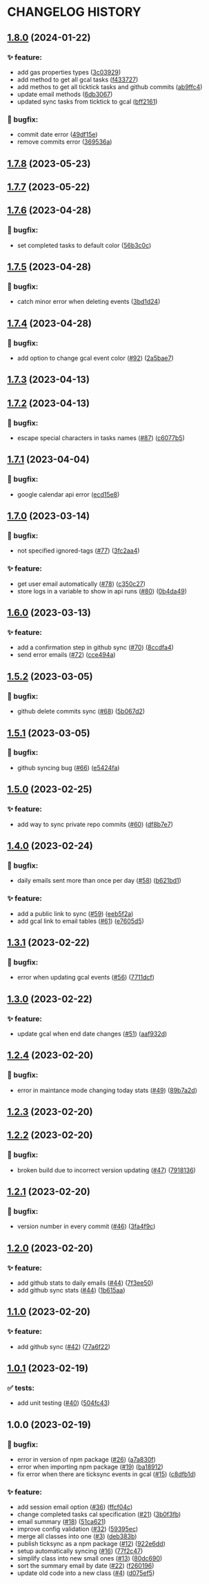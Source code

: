 # CHANGELOG HISTORY

## [1.8.0](https://github.com/lucasvtiradentes/gcal-sync/compare/v1.7.8...v1.8.0) (2024-01-22)


### ✨ feature:

* add gas properties types ([3c03929](https://github.com/lucasvtiradentes/gcal-sync/commit/3c03929221f9d6652a50137e63191d43fcfb71cc))
* add method to get all gcal tasks ([f433727](https://github.com/lucasvtiradentes/gcal-sync/commit/f43372736b1341de6bb8e96973989d8739bdb9de))
* add methos to get all ticktick tasks and github commits ([ab9ffc4](https://github.com/lucasvtiradentes/gcal-sync/commit/ab9ffc406260384cefddb80a181fb10b236fd10e))
* update email methods ([6db3067](https://github.com/lucasvtiradentes/gcal-sync/commit/6db3067e0be12a8b00f37b9f831573221a766f56))
* updated sync tasks from ticktick to gcal ([bff2161](https://github.com/lucasvtiradentes/gcal-sync/commit/bff216175915ddedf346fa0ae60a44be1158b4a9))


### 🐛 bugfix:

* commit date error ([49df15e](https://github.com/lucasvtiradentes/gcal-sync/commit/49df15ef21457a32974924d4deb4923fbc468356))
* remove commits error ([369536a](https://github.com/lucasvtiradentes/gcal-sync/commit/369536a6462f174261f0f317cbbe843b946aad5c))

## [1.7.8](https://github.com/lucasvtiradentes/gcal-sync/compare/v1.7.7...v1.7.8) (2023-05-23)

## [1.7.7](https://github.com/lucasvtiradentes/gcal-sync/compare/v1.7.6...v1.7.7) (2023-05-22)

## [1.7.6](https://github.com/lucasvtiradentes/gcal-sync/compare/v1.7.5...v1.7.6) (2023-04-28)


### 🐛 bugfix:

* set completed tasks to default color ([56b3c0c](https://github.com/lucasvtiradentes/gcal-sync/commit/56b3c0c3d4724dee52340914fdacdaa41a1ed9d8))

## [1.7.5](https://github.com/lucasvtiradentes/gcal-sync/compare/v1.7.4...v1.7.5) (2023-04-28)


### 🐛 bugfix:

* catch minor error when deleting events ([3bd1d24](https://github.com/lucasvtiradentes/gcal-sync/commit/3bd1d243acd75b726b0c2dae0d7707d26244bc6c))

## [1.7.4](https://github.com/lucasvtiradentes/gcal-sync/compare/v1.7.3...v1.7.4) (2023-04-28)


### 🐛 bugfix:

* add option to change gcal event color ([#92](https://github.com/lucasvtiradentes/gcal-sync/issues/92)) ([2a5bae7](https://github.com/lucasvtiradentes/gcal-sync/commit/2a5bae79c7c1ae59fe1a444bc22ec296dea652d0))

## [1.7.3](https://github.com/lucasvtiradentes/gcal-sync/compare/v1.7.2...v1.7.3) (2023-04-13)

## [1.7.2](https://github.com/lucasvtiradentes/gcal-sync/compare/v1.7.1...v1.7.2) (2023-04-13)


### 🐛 bugfix:

* escape special characters in tasks names ([#87](https://github.com/lucasvtiradentes/gcal-sync/issues/87)) ([c6077b5](https://github.com/lucasvtiradentes/gcal-sync/commit/c6077b5b4b808fb612e47b7ee7ff55687fe42853))

## [1.7.1](https://github.com/lucasvtiradentes/gcal-sync/compare/v1.7.0...v1.7.1) (2023-04-04)


### 🐛 bugfix:

* google calendar api error ([ecd15e8](https://github.com/lucasvtiradentes/gcal-sync/commit/ecd15e859fdcba0216e2414e56798683739fdce5))

## [1.7.0](https://github.com/lucasvtiradentes/gcal-sync/compare/v1.6.0...v1.7.0) (2023-03-14)


### 🐛 bugfix:

* not specified ignored-tags ([#77](https://github.com/lucasvtiradentes/gcal-sync/issues/77)) ([3fc2aa4](https://github.com/lucasvtiradentes/gcal-sync/commit/3fc2aa4406b32e1211f0aa1b31093db8ea528d7b))


### ✨ feature:

* get user email automatically  ([#78](https://github.com/lucasvtiradentes/gcal-sync/issues/78)) ([c350c27](https://github.com/lucasvtiradentes/gcal-sync/commit/c350c2757f508e1ab3f43f8f2b8c9a29029f98f7))
* store logs in a variable to show in api runs ([#80](https://github.com/lucasvtiradentes/gcal-sync/issues/80)) ([0b4da49](https://github.com/lucasvtiradentes/gcal-sync/commit/0b4da4926fb0340494bc02c78011aebc2939c9d7))

## [1.6.0](https://github.com/lucasvtiradentes/gcal-sync/compare/v1.5.2...v1.6.0) (2023-03-13)


### ✨ feature:

* add a confirmation step in github sync ([#70](https://github.com/lucasvtiradentes/gcal-sync/issues/70)) ([8ccdfa4](https://github.com/lucasvtiradentes/gcal-sync/commit/8ccdfa4a548db337a42a2e07049bcba19253dd85))
* send error emails ([#72](https://github.com/lucasvtiradentes/gcal-sync/issues/72)) ([cce494a](https://github.com/lucasvtiradentes/gcal-sync/commit/cce494ad19ec70eaa38c84b10169e0cf35f914ba))

## [1.5.2](https://github.com/lucasvtiradentes/gcal-sync/compare/v1.5.1...v1.5.2) (2023-03-05)


### 🐛 bugfix:

* github delete commits sync ([#68](https://github.com/lucasvtiradentes/gcal-sync/issues/68)) ([5b067d2](https://github.com/lucasvtiradentes/gcal-sync/commit/5b067d2a97f4326cfa5438cc6d7237ced4485741))

## [1.5.1](https://github.com/lucasvtiradentes/gcal-sync/compare/v1.5.0...v1.5.1) (2023-03-05)


### 🐛 bugfix:

* github syncing bug ([#66](https://github.com/lucasvtiradentes/gcal-sync/issues/66)) ([e5424fa](https://github.com/lucasvtiradentes/gcal-sync/commit/e5424fa6c950c3c2c428aa9a4c9303a098bde603))

## [1.5.0](https://github.com/lucasvtiradentes/gcal-sync/compare/v1.4.0...v1.5.0) (2023-02-25)


### ✨ feature:

* add way to sync private repo commits ([#60](https://github.com/lucasvtiradentes/gcal-sync/issues/60)) ([df8b7e7](https://github.com/lucasvtiradentes/gcal-sync/commit/df8b7e719adc433ed63eced90f3ed6d944ad1ce2))

## [1.4.0](https://github.com/lucasvtiradentes/gcal-sync/compare/v1.3.1...v1.4.0) (2023-02-24)


### 🐛 bugfix:

* daily emails sent more than once per day ([#58](https://github.com/lucasvtiradentes/gcal-sync/issues/58)) ([b621bd1](https://github.com/lucasvtiradentes/gcal-sync/commit/b621bd1269aa641ad95696d674baded86a94a5c8))


### ✨ feature:

* add a public link to sync ([#59](https://github.com/lucasvtiradentes/gcal-sync/issues/59)) ([eeb5f2a](https://github.com/lucasvtiradentes/gcal-sync/commit/eeb5f2ac0c61f6a42812cd2568e8caf604c37f30))
* add gcal link to email tables ([#61](https://github.com/lucasvtiradentes/gcal-sync/issues/61)) ([e7605d5](https://github.com/lucasvtiradentes/gcal-sync/commit/e7605d56a79706a61daedd1bf5fece293ea5763e))

## [1.3.1](https://github.com/lucasvtiradentes/gcal-sync/compare/v1.3.0...v1.3.1) (2023-02-22)


### 🐛 bugfix:

* error when updating gcal events ([#56](https://github.com/lucasvtiradentes/gcal-sync/issues/56)) ([7711dcf](https://github.com/lucasvtiradentes/gcal-sync/commit/7711dcf5b2ab7495b35b0ccd8d8a4ab0659fbc42))

## [1.3.0](https://github.com/lucasvtiradentes/gcal-sync/compare/v1.2.4...v1.3.0) (2023-02-22)


### ✨ feature:

* update gcal when end date changes ([#51](https://github.com/lucasvtiradentes/gcal-sync/issues/51)) ([aaf932d](https://github.com/lucasvtiradentes/gcal-sync/commit/aaf932ddab47757f4a4d7801de94e9fb69d50889))

## [1.2.4](https://github.com/lucasvtiradentes/gcal-sync/compare/v1.2.3...v1.2.4) (2023-02-20)


### 🐛 bugfix:

* error in maintance mode changing today stats ([#49](https://github.com/lucasvtiradentes/gcal-sync/issues/49)) ([89b7a2d](https://github.com/lucasvtiradentes/gcal-sync/commit/89b7a2db66424075239afecb250a219e2df3bfb2))

## [1.2.3](https://github.com/lucasvtiradentes/gcal-sync/compare/v1.2.2...v1.2.3) (2023-02-20)

## [1.2.2](https://github.com/lucasvtiradentes/gcal-sync/compare/v1.2.1...v1.2.2) (2023-02-20)


### 🐛 bugfix:

* broken build due to incorrect version updating ([#47](https://github.com/lucasvtiradentes/gcal-sync/issues/47)) ([7918136](https://github.com/lucasvtiradentes/gcal-sync/commit/79181369df9a4e8463e062a3e18cdd8d8a6e51d9))

## [1.2.1](https://github.com/lucasvtiradentes/gcal-sync/compare/v1.2.0...v1.2.1) (2023-02-20)


### 🐛 bugfix:

* version number in every commit ([#46](https://github.com/lucasvtiradentes/gcal-sync/issues/46)) ([3fa4f9c](https://github.com/lucasvtiradentes/gcal-sync/commit/3fa4f9cdf6f226043ae287da30816a33eeddfa0e))

## [1.2.0](https://github.com/lucasvtiradentes/gcal-sync/compare/v1.1.0...v1.2.0) (2023-02-20)


### ✨ feature:

* add github stats to daily emails ([#44](https://github.com/lucasvtiradentes/gcal-sync/issues/44)) ([7f3ee50](https://github.com/lucasvtiradentes/gcal-sync/commit/7f3ee50d7266e68e7f24b8b0d5e4a0bb4dcd6a25))
* add github sync stats ([#44](https://github.com/lucasvtiradentes/gcal-sync/issues/44)) ([1b615aa](https://github.com/lucasvtiradentes/gcal-sync/commit/1b615aac65f2f9404a9364f02c7ce31daa770878))

## [1.1.0](https://github.com/lucasvtiradentes/gcal-sync/compare/v1.0.1...v1.1.0) (2023-02-20)


### ✨ feature:

* add github sync ([#42](https://github.com/lucasvtiradentes/gcal-sync/issues/42)) ([77a6f22](https://github.com/lucasvtiradentes/gcal-sync/commit/77a6f22a8ee7d68b1a1e4f0f0ad2cec47f84ead7))

## [1.0.1](https://github.com/lucasvtiradentes/gcal-sync/compare/v1.0.0...v1.0.1) (2023-02-19)


### ✅ tests:

* add unit testing ([#40](https://github.com/lucasvtiradentes/gcal-sync/issues/40)) ([504fc43](https://github.com/lucasvtiradentes/gcal-sync/commit/504fc43a0d5cea434301bb9c4c7e4989b48be70a))

## 1.0.0 (2023-02-19)


### 🐛 bugfix:

* error in version of npm package ([#26](https://github.com/lucasvtiradentes/gcal-sync/issues/26)) ([a7a830f](https://github.com/lucasvtiradentes/gcal-sync/commit/a7a830f6c6661d37955789952e39c82551dc787c))
* error when importing npm package ([#19](https://github.com/lucasvtiradentes/gcal-sync/issues/19)) ([ba18912](https://github.com/lucasvtiradentes/gcal-sync/commit/ba18912ede52f9931ab4d4505ceedf98b69eaf0f))
* fix error when there are ticksync events in gcal ([#15](https://github.com/lucasvtiradentes/gcal-sync/issues/15)) ([c8dfb1d](https://github.com/lucasvtiradentes/gcal-sync/commit/c8dfb1db37cb74d4c49cae7ae47984bd35621895))


### ✨ feature:

* add session email option ([#36](https://github.com/lucasvtiradentes/gcal-sync/issues/36)) ([ffcf04c](https://github.com/lucasvtiradentes/gcal-sync/commit/ffcf04cc8e86d952622f2b51532486e20192d112))
* change completed tasks cal specification ([#21](https://github.com/lucasvtiradentes/gcal-sync/issues/21)) ([3b0f3fb](https://github.com/lucasvtiradentes/gcal-sync/commit/3b0f3fb1393efc9d6ad92e33530c0b07dbe6840c))
* email summary ([#18](https://github.com/lucasvtiradentes/gcal-sync/issues/18)) ([51ca621](https://github.com/lucasvtiradentes/gcal-sync/commit/51ca6212e9f1852236ec400eaffbe0f5b46bffe1))
* improve config validation ([#32](https://github.com/lucasvtiradentes/gcal-sync/issues/32)) ([59395ec](https://github.com/lucasvtiradentes/gcal-sync/commit/59395ec67222766f4225d1e69e04c6ed7502428c))
* merge all classes into one ([#3](https://github.com/lucasvtiradentes/gcal-sync/issues/3)) ([deb383b](https://github.com/lucasvtiradentes/gcal-sync/commit/deb383bb4a9af26aff75ff399c4bb4e0459b797d))
* publish ticksync as a npm package ([#12](https://github.com/lucasvtiradentes/gcal-sync/issues/12)) ([922e6dd](https://github.com/lucasvtiradentes/gcal-sync/commit/922e6dd7845e8abdc857a7e2cfccf51a39195ba2))
* setup automatically syncing ([#16](https://github.com/lucasvtiradentes/gcal-sync/issues/16)) ([77f2c47](https://github.com/lucasvtiradentes/gcal-sync/commit/77f2c475b4281787b712153cd9be3c88dc5df006))
* simplify class into new small ones ([#13](https://github.com/lucasvtiradentes/gcal-sync/issues/13)) ([80dc690](https://github.com/lucasvtiradentes/gcal-sync/commit/80dc690622f2b2bab944a973a413f112cfa9fc7a))
* sort the summary email by date ([#22](https://github.com/lucasvtiradentes/gcal-sync/issues/22)) ([f260196](https://github.com/lucasvtiradentes/gcal-sync/commit/f260196fc77c76bd2eee9cd76a5e555f361d4f58))
* update old code into a new class ([#4](https://github.com/lucasvtiradentes/gcal-sync/issues/4)) ([d075ef5](https://github.com/lucasvtiradentes/gcal-sync/commit/d075ef5544afbe60b685b2adb11f26846365c978))
